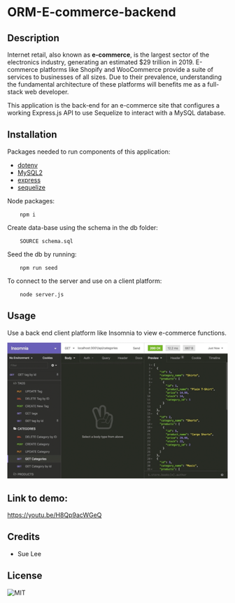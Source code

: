 # ORM-E-commerce-backend

## Description
Internet retail, also known as **e-commerce**, is the largest sector of the electronics industry, generating an estimated $29 trillion in 2019. E-commerce platforms like Shopify and WooCommerce provide a suite of services to businesses of all sizes. Due to their prevalence, understanding the fundamental architecture of these platforms will benefits me as a full-stack web developer.

This application is the back-end for an e-commerce site that configures a working Express.js API to use Sequelize to interact with a MySQL database.

## Installation

Packages needed to run components of this application:
- [dotenv](https://www.npmjs.com/package/dotenv)
- [MySQL2](https://www.npmjs.com/package/mysql2)
- [express](https://www.npmjs.com/package/express)
- [sequelize](https://www.npmjs.com/package/sequelize)

Node packages:
        
        npm i

Create data-base using the schema in the db folder:

        SOURCE schema.sql

Seed the db by running:
            
        npm run seed

To connect to the server and use on a client platform:

        node server.js


## Usage 
Use a back end client platform like Insomnia to view e-commerce functions.

![GIF of the application](./assets/13-orm-homework-demo-01.gif)

## Link to demo:
https://youtu.be/H8Qp9acWGeQ

## Credits
- Sue Lee

## License
![MIT](https://img.shields.io/badge/License-MIT-blue.svg)